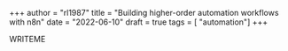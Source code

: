 +++
author = "rl1987"
title = "Building higher-order automation workflows with n8n"
date = "2022-06-10"
draft = true
tags = [ "automation"]
+++

WRITEME
